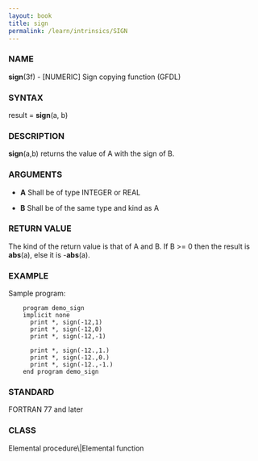 ```yaml
---
layout: book
title: sign
permalink: /learn/intrinsics/SIGN
---
```

### NAME

**sign**(3f) - \[NUMERIC\] Sign copying function
(GFDL)

### SYNTAX

result = **sign**(a, b)

### DESCRIPTION

**sign**(a,b) returns the value of A with the sign of B.

### ARGUMENTS

  - **A**
    Shall be of type INTEGER or REAL

  - **B**
    Shall be of the same type and kind as A

### RETURN VALUE

The kind of the return value is that of A and B. If B \>= 0 then the
result is **abs**(a), else it is -**abs**(a).

### EXAMPLE

Sample program:

```
    program demo_sign
    implicit none
      print *, sign(-12,1)
      print *, sign(-12,0)
      print *, sign(-12,-1)

      print *, sign(-12.,1.)
      print *, sign(-12.,0.)
      print *, sign(-12.,-1.)
    end program demo_sign
```

### STANDARD

FORTRAN 77 and later

### CLASS

Elemental procedure\\|Elemental function
